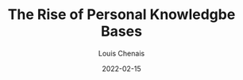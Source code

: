 ---
layout: layouts/blogpost.njk
title: The Rise of Personal Knowledgbe Bases
date: '2022-02-15'
excerpt: Why personal knowledge bases are on the verge of becoming smarter, more useful and more powerful.
author: Louis Chenais
image: /client/assets/img/blog/neural-network.jpg
cover: neural-network.jpg
---
